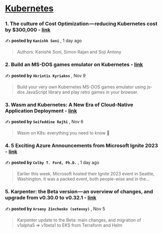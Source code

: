 
<h1><a href=https://medium.com/tag/kubernetes/recommended target="_blank" rel="noopener noreferrer">Kubernetes</a></h1>
<h3>1. The culture of Cost Optimization — reducing Kubernetes cost by $300,000 - <a href=https://medium.com/razorpay-engineering/the-culture-of-cost-optimization-reducing-kubernetes-cost-by-300-000-32611cdd19d9?source=tag_recommended_feed---------0-84----------kubernetes----------c438a389_46af_41e4_8763_fa27772e0b12------- target="_blank" rel="noopener noreferrer">link</a></h3>

✍️ **posted by `Kanishk Soni`** <date> , 1 day ago</date>

<blockquote>Authors: Kanishk Soni, Simon Rajan and Soji Antony</blockquote>

<h3>2. Build an MS-DOS games emulator on Kubernetes - <a href=https://medium.com/itnext/build-an-ms-dos-games-emulator-on-kubernetes-146ba6f142d9?source=tag_recommended_feed---------1-107----------kubernetes----------c438a389_46af_41e4_8763_fa27772e0b12------- target="_blank" rel="noopener noreferrer">link</a></h3>

✍️ **posted by `Akriotis Kyriakos`** <date> , Nov 9</date>

<blockquote>Build your very own Kubernetes MS-DOS games emulator using js-dos JavaScript library and play retro games in your browser.</blockquote>

<h3>3. Wasm and Kubernetes: A New Era of Cloud-Native Application Deployment - <a href=https://medium.com/@seifeddinerajhi/wasm-and-kubernetes-a-new-era-of-cloud-native-application-deployment-b3c59b39f640?source=tag_recommended_feed---------2-85----------kubernetes----------c438a389_46af_41e4_8763_fa27772e0b12------- target="_blank" rel="noopener noreferrer">link</a></h3>

✍️ **posted by `Seifeddine Rajhi`** <date> , Nov 6</date>

<blockquote>Wasm on K8s: everything you need to know 🐳</blockquote>

<h3>4. 5 Exciting Azure Announcements from Microsoft Ignite 2023 - <a href=https://medium.com/@colbyford/5-exciting-azure-announcements-from-microsoft-ignite-2023-95df1a1aa191?source=tag_recommended_feed---------3-84----------kubernetes----------c438a389_46af_41e4_8763_fa27772e0b12------- target="_blank" rel="noopener noreferrer">link</a></h3>

✍️ **posted by `Colby T. Ford, Ph.D.`** <date> , 1 day ago</date>

<blockquote>Earlier this week, Microsoft hosted their Ignite 2023 event in Seattle, Washington. It was a packed event, both people-wise and in the…</blockquote>

<h3>5. Karpenter: the Beta version — an overview of changes, and upgrade from v0.30.0 to v0.32.1 - <a href=https://medium.com/itnext/karpenter-the-beta-version-an-overview-of-changes-and-upgrade-from-v0-30-0-to-v0-32-1-2bb579bd0561?source=tag_recommended_feed---------4-107----------kubernetes----------c438a389_46af_41e4_8763_fa27772e0b12------- target="_blank" rel="noopener noreferrer">link</a></h3>

✍️ **posted by `Arseny Zinchenko (setevoy)`** <date> , Nov 5</date>

<blockquote>Karpenter update to the Beta: main changes, and migration of v1alpha5 => v1beta1 to EKS from Terraform and Helm</blockquote>

